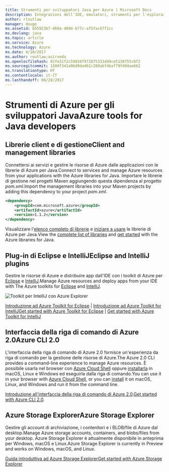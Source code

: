 ```yaml
---
title: Strumenti per sviluppatori Java per Azure | Microsoft Docs
description: Integrazioni dell'IDE, emulatori, strumenti per l'esplorazione delle risorse e interfacce della riga di comando per gli sviluppatori Java in Azure.
author: rloutlaw
manager: douge
ms.assetid: b55923b7-d60a-460d-b77c-af5fac67f1cc
ms.devlang: java
ms.topic: article
ms.service: Azure
ms.technology: Azure
ms.date: 4/10/2017
ms.author: routlaw;asirveda
ms.openlocfilehash: 01fe31f2c59810f972875331d49ce5130755c8f2
ms.sourcegitcommit: 1500f341a96d9da461c288abf4baf79f494ae662
ms.translationtype: HT
ms.contentlocale: it-IT
ms.lasthandoff: 08/28/2017
---
```

# <a name="azure-tools-for-java-developers"></a><span data-ttu-id="fefa4-103">Strumenti di Azure per gli sviluppatori Java</span><span class="sxs-lookup"><span data-stu-id="fefa4-103">Azure tools for Java developers</span></span>

## <a name="client-and-management-libraries"></a><span data-ttu-id="fefa4-104">Librerie client e di gestione</span><span class="sxs-lookup"><span data-stu-id="fefa4-104">Client and management libraries</span></span>

<span data-ttu-id="fefa4-105">Connettersi ai servizi e gestire le risorse di Azure dalle applicazioni con le librerie di Azure per Java.</span><span class="sxs-lookup"><span data-stu-id="fefa4-105">Connect to services and manage Azure resources from your applications with the Azure libraries for Java.</span></span> <span data-ttu-id="fefa4-106">Importare le librerie di gestione nei progetti Maven aggiungendo questa dipendenza al progetto *pom.xml*.</span><span class="sxs-lookup"><span data-stu-id="fefa4-106">Import the management libraries into your Maven projects by adding this dependency to your project *pom.xml*.</span></span>

```XML
<dependency>
    <groupId>com.microsoft.azure</groupId>
    <artifactId>azure</artifactId>
    <version>1.1.2</version>
</dependency>
```

<span data-ttu-id="fefa4-107">Visualizzare l'[elenco completo di librerie](java-sdk-azure-install.md) e [iniziare a usare](java-sdk-azure-get-started.md) le librerie di Azure per Java.</span><span class="sxs-lookup"><span data-stu-id="fefa4-107">View the [complete list of libraries](java-sdk-azure-install.md) and [get started](java-sdk-azure-get-started.md) with the Azure libraries for Java.</span></span>

## <a name="eclipse-and-intellij-plugins"></a><span data-ttu-id="fefa4-108">Plug-in di Eclipse e IntelliJ</span><span class="sxs-lookup"><span data-stu-id="fefa4-108">Eclipse and IntelliJ plugins</span></span>

<span data-ttu-id="fefa4-109">Gestire le risorse di Azure e distribuire app dall'IDE con i toolkit di Azure per [Eclipse](https://docs.microsoft.com/azure/azure-toolkit-for-eclipse) e [IntelliJ](https://docs.microsoft.com/azure/azure-toolkit-for-intellij).</span><span class="sxs-lookup"><span data-stu-id="fefa4-109">Manage Azure resources and deploy apps from your IDE with The Azure toolkits for [Eclipse](https://docs.microsoft.com/azure/azure-toolkit-for-eclipse) and [IntelliJ](https://docs.microsoft.com/azure/azure-toolkit-for-intellij).</span></span>   

![Toolkit per IntelliJ con Azure Explorer](media/intelliJ-azure-explorer.png)

[<span data-ttu-id="fefa4-111">Introduzione ad Azure Toolkit for Eclipse](https://docs.microsoft.com/azure/app-service-web/app-service-web-eclipse-create-hello-world-web-app) | [Introduzione ad Azure Toolkit for IntelliJ</span><span class="sxs-lookup"><span data-stu-id="fefa4-111">Get started with Azure Toolkit for Eclipse](https://docs.microsoft.com/azure/app-service-web/app-service-web-eclipse-create-hello-world-web-app) | [Get started with Azure Toolkit for IntelliJ</span></span>](https://docs.microsoft.com/azure/app-service-web/app-service-web-intellij-create-hello-world-web-app) 

## <a name="azure-cli-20"></a><span data-ttu-id="fefa4-112">Interfaccia della riga di comando di Azure 2.0</span><span class="sxs-lookup"><span data-stu-id="fefa4-112">Azure CLI 2.0</span></span>

<span data-ttu-id="fefa4-113">L'interfaccia della riga di comando di Azure 2.0 fornisce un'esperienza da riga di comando per la gestione delle risorse di Azure.</span><span class="sxs-lookup"><span data-stu-id="fefa4-113">The Azure 2.0 CLI provides a command-line experience to manage Azure resources.</span></span> <span data-ttu-id="fefa4-114">È possibile usarla nel browser con [Azure Cloud Shell](https://docs.microsoft.com/azure/cloud-shell/overview) oppure [installarla](https://docs.microsoft.com/cli/azure/install-azure-cli) in macOS, Linux e Windows ed eseguirla dalla riga di comando.</span><span class="sxs-lookup"><span data-stu-id="fefa4-114">You can use it in your browser with [Azure Cloud Shell](https://docs.microsoft.com/azure/cloud-shell/overview), or you can [install](https://docs.microsoft.com/cli/azure/install-azure-cli) it on macOS, Linux, and Windows and run it from the command line.</span></span>

<span data-ttu-id="fefa4-115">[Introduzione all'interfaccia della riga di comando di Azure 2.0](https://docs.microsoft.com/cli/azure/get-started-with-azure-cli).</span><span class="sxs-lookup"><span data-stu-id="fefa4-115">[Get started with Azure CLI 2.0](https://docs.microsoft.com/cli/azure/get-started-with-azure-cli).</span></span>

## <a name="azure-storage-explorer"></a><span data-ttu-id="fefa4-116">Azure Storage Explorer</span><span class="sxs-lookup"><span data-stu-id="fefa4-116">Azure Storage Explorer</span></span> 

<span data-ttu-id="fefa4-117">Gestire gli account di archiviazione, i contenitori e i BLOB/file di Azure dal desktop.</span><span class="sxs-lookup"><span data-stu-id="fefa4-117">Manage Azure storage accounts, containers, and blobs/files from your desktop.</span></span> <span data-ttu-id="fefa4-118">Azure Storage Explorer è attualmente disponibile in anteprima per Windows, macOS e Linux.</span><span class="sxs-lookup"><span data-stu-id="fefa4-118">Azure Storage Explorer is currently in Preview and works on Windows, macOS, and Linux.</span></span>

[<span data-ttu-id="fefa4-119">Guida introduttiva ad Azure Storage Explorer</span><span class="sxs-lookup"><span data-stu-id="fefa4-119">Get started with Azure Storage Explorer</span></span>](https://docs.microsoft.com/azure/vs-azure-tools-storage-manage-with-storage-explorer)